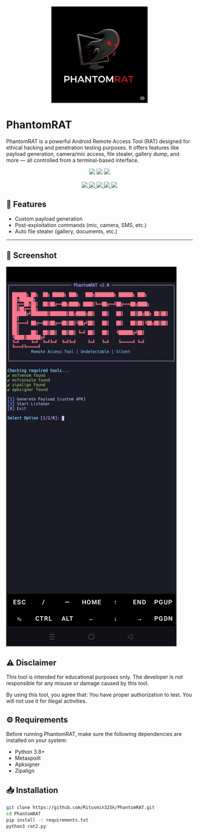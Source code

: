 <p align="center">
  <img src="logo.jpg" width="260" height="260" alt="PhantomRAT Logo">
</p>

# PhantomRAT
PhantomRAT is a powerful Android Remote Access Tool (RAT) designed for ethical hacking and penetration testing purposes. It offers features like payload generation, camera/mic access, file stealer, gallery dump, and more — all controlled from a terminal-based interface.
<p align="center">
  <img src="https://img.shields.io/badge/Python-3.9%2B-blue?logo=python" />
  <img src="https://img.shields.io/badge/Linux-Supported-success?logo=linux" />
  <img src="https://img.shields.io/badge/Android-Compatible-brightgreen?logo=android" />
  <br><br>
  <a href="https://discord.gg/3Gpv39Ca">
    <img src="https://img.shields.io/badge/Discord-Join%20Chat-5865F2?logo=discord" />
  </a>
  <a href="https://www.instagram.com/ano_ny_mous31">
    <img src="https://img.shields.io/badge/Instagram-Follow%20Me-E4405F?logo=instagram" />
  </a>
  <a href="https://www.threads.net/@ano_ny_mous31">
    <img src="https://img.shields.io/badge/Threads-Connect-black?logo=threads" />
  </a>
  <a href="https://github.com/Ritusmin325k">
    <img src="https://img.shields.io/badge/GitHub-Profile-181717?logo=github" />
  </a>
  <a href="https://t.me/Ritusmin325k">
    <img src="https://img.shields.io/badge/Telegram-Join%20Channel-2CA5E0?logo=telegram" />
  </a>
</p>

## 🚀 Features

- Custom payload generation
- Post-exploitation commands (mic, camera, SMS, etc.)
- Auto file stealer (gallery, documents, etc.)

---

## 📸 Screenshot

![Tool Screenshot](screenshot.jpg)

## ⚠️ Disclaimer
This tool is intended for educational purposes only. The developer is not responsible for any misuse or damage caused by this tool.

By using this tool, you agree that:
You have proper authorization to test.
You will not use it for illegal activities.

## ⚙️ Requirements
Before running PhantomRAT, make sure the following dependencies are installed on your system:

- Python 3.8+
- Metaspoilt
- Apksigner
- Zipalign

## 📥 Installation

```bash
git clone https://github.com/Ritusmin325k/PhantomRAT.git
cd PhantomRAT
pip install -r requirements.txt
python3 rat2.py

